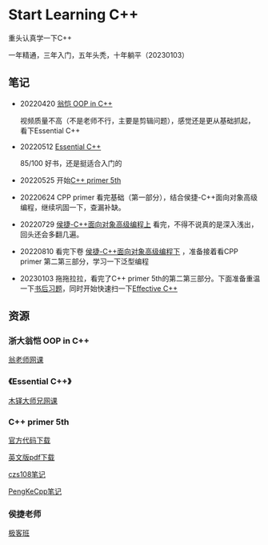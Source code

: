 # Start Learning C++

重头认真学一下C++ 

一年精通，三年入门，五年头秃，十年躺平（20230103）

## 笔记

- 20220420 [翁恺 OOP in C++](./01-Notes/00-ZJU_CPP/Object-Oriented-Programming.md)

  视频质量不高（不是老师不行，主要是剪辑问题），感觉还是更从基础抓起，看下Essential C++

- 20220512 [Essential C++](./01-Notes/01-Essential_C++/Essential_C++.md)

   85/100 好书，还是挺适合入门的

- 20220525 开始[C++ primer 5th](./01-Notes/02-CPP_Primer_5th/CPP_Primer_5th.md)

- 20220624 CPP primer 看完基础（第一部分），结合侯捷-C++面向对象高级编程，继续巩固一下，查漏补缺。

- 20220729 [侯捷-C++面向对象高级编程上](./01-Notes/03-HJ-HLOPP/C++面向对象高级编程上.md)  看完，不得不说真的是深入浅出，回头还会多翻几遍。

- 20220810 看完下卷 [侯捷-C++面向对象高级编程下](./01-Notes/03-HJ-HLOPP/C++面向对象高级编程下.md) ，准备接着看CPP primer 第二第三部分，学习一下泛型编程

- 20230103 拖拖拉拉，看完了C++ primer 5th的第二第三部分。下面准备重温一下[书后习题](./01-Notes/04-CPP_Primer_5th_Homework/CPP_Primer_5th_Homework.md)，同时开始快速扫一下[Effective C++](./01-Notes/05-Effective_C++/Effective_C++.md)



## 资源

### 浙大翁恺 OOP in C++

[翁老师网课](https://www.bilibili.com/video/BV1yQ4y1A7ts)

### 《Essential C++》

[木铎大师兄网课](https://www.bilibili.com/video/BV1f3411p7Jv)

### C++ primer 5th

[官方代码下载](https://www.informit.com/store/c-plus-plus-primer-9780321714114)

[英文版pdf下载](https://zhjwpku.com/assets/pdf/books/C++.Primer.5th.Edition_2013.pdf)

[czs108笔记](https://github.com/czs108/Cpp-Primer-5th-Notes-CN)

[PengKeCpp笔记](https://github.com/PengKeCpp/Cpp-Primer)

### 侯捷老师

[极客班](www.geekband.com)




